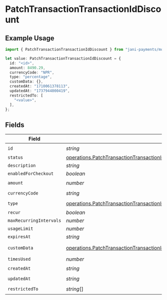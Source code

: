 # PatchTransactionTransactionIdDiscount

## Example Usage

```typescript
import { PatchTransactionTransactionIdDiscount } from "jani-payments/models/operations";

let value: PatchTransactionTransactionIdDiscount = {
  id: "<id>",
  amount: 8490.29,
  currencyCode: "NPR",
  type: "percentage",
  customData: {},
  createdAt: "1710061378113",
  updatedAt: "1737944000419",
  restrictedTo: [
    "<value>",
  ],
};
```

## Fields

| Field                                                                                                                                                                                                                | Type                                                                                                                                                                                                                 | Required                                                                                                                                                                                                             | Description                                                                                                                                                                                                          |
| -------------------------------------------------------------------------------------------------------------------------------------------------------------------------------------------------------------------- | -------------------------------------------------------------------------------------------------------------------------------------------------------------------------------------------------------------------- | -------------------------------------------------------------------------------------------------------------------------------------------------------------------------------------------------------------------- | -------------------------------------------------------------------------------------------------------------------------------------------------------------------------------------------------------------------- |
| `id`                                                                                                                                                                                                                 | *string*                                                                                                                                                                                                             | :heavy_check_mark:                                                                                                                                                                                                   | N/A                                                                                                                                                                                                                  |
| `status`                                                                                                                                                                                                             | [operations.PatchTransactionTransactionIdTransactionsResponse200ApplicationJSONResponseBodyStatus](../../models/operations/patchtransactiontransactionidtransactionsresponse200applicationjsonresponsebodystatus.md) | :heavy_minus_sign:                                                                                                                                                                                                   | N/A                                                                                                                                                                                                                  |
| `description`                                                                                                                                                                                                        | *string*                                                                                                                                                                                                             | :heavy_minus_sign:                                                                                                                                                                                                   | N/A                                                                                                                                                                                                                  |
| `enabledForCheckout`                                                                                                                                                                                                 | *boolean*                                                                                                                                                                                                            | :heavy_minus_sign:                                                                                                                                                                                                   | N/A                                                                                                                                                                                                                  |
| `amount`                                                                                                                                                                                                             | *number*                                                                                                                                                                                                             | :heavy_check_mark:                                                                                                                                                                                                   | N/A                                                                                                                                                                                                                  |
| `currencyCode`                                                                                                                                                                                                       | *string*                                                                                                                                                                                                             | :heavy_check_mark:                                                                                                                                                                                                   | N/A                                                                                                                                                                                                                  |
| `type`                                                                                                                                                                                                               | [operations.PatchTransactionTransactionIdType](../../models/operations/patchtransactiontransactionidtype.md)                                                                                                         | :heavy_check_mark:                                                                                                                                                                                                   | N/A                                                                                                                                                                                                                  |
| `recur`                                                                                                                                                                                                              | *boolean*                                                                                                                                                                                                            | :heavy_minus_sign:                                                                                                                                                                                                   | N/A                                                                                                                                                                                                                  |
| `maxRecurringIntervals`                                                                                                                                                                                              | *number*                                                                                                                                                                                                             | :heavy_minus_sign:                                                                                                                                                                                                   | N/A                                                                                                                                                                                                                  |
| `usageLimit`                                                                                                                                                                                                         | *number*                                                                                                                                                                                                             | :heavy_minus_sign:                                                                                                                                                                                                   | N/A                                                                                                                                                                                                                  |
| `expiresAt`                                                                                                                                                                                                          | *string*                                                                                                                                                                                                             | :heavy_minus_sign:                                                                                                                                                                                                   | N/A                                                                                                                                                                                                                  |
| `customData`                                                                                                                                                                                                         | [operations.PatchTransactionTransactionIdTransactionsResponse200CustomData](../../models/operations/patchtransactiontransactionidtransactionsresponse200customdata.md)                                               | :heavy_check_mark:                                                                                                                                                                                                   | Any valid JSON value                                                                                                                                                                                                 |
| `timesUsed`                                                                                                                                                                                                          | *number*                                                                                                                                                                                                             | :heavy_minus_sign:                                                                                                                                                                                                   | N/A                                                                                                                                                                                                                  |
| `createdAt`                                                                                                                                                                                                          | *string*                                                                                                                                                                                                             | :heavy_check_mark:                                                                                                                                                                                                   | N/A                                                                                                                                                                                                                  |
| `updatedAt`                                                                                                                                                                                                          | *string*                                                                                                                                                                                                             | :heavy_check_mark:                                                                                                                                                                                                   | N/A                                                                                                                                                                                                                  |
| `restrictedTo`                                                                                                                                                                                                       | *string*[]                                                                                                                                                                                                           | :heavy_check_mark:                                                                                                                                                                                                   | N/A                                                                                                                                                                                                                  |